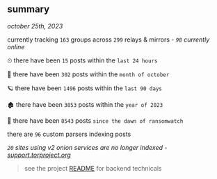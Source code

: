 
## summary
_october 25th, 2023_

currently tracking `163` groups across `299` relays & mirrors - _`98` currently online_

⏲ there have been `15` posts within the `last 24 hours`

🦈 there have been `302` posts within the `month of october`

🪐 there have been `1496` posts within the `last 90 days`

🏚 there have been `3853` posts within the `year of 2023`

🦕 there have been `8543` posts `since the dawn of ransomwatch`

there are `96` custom parsers indexing posts

_`20` sites using v2 onion services are no longer indexed - [support.torproject.org](https://support.torproject.org/onionservices/v2-deprecation/)_

> see the project [README](https://github.com/joshhighet/ransomwatch#ransomwatch--) for backend technicals
